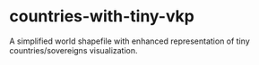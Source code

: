 # countries-with-tiny-vkp
 A simplified world shapefile with enhanced representation of tiny countries/sovereigns visualization.
